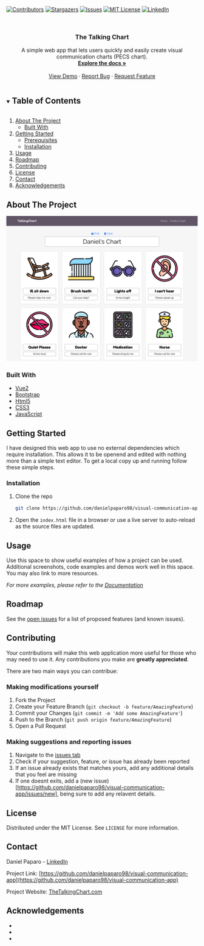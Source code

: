 <!--
*** Thanks for checking out the Best-README-Template. If you have a suggestion
*** that would make this better, please fork the repo and create a pull request
*** or simply open an issue with the tag "enhancement".
*** Thanks again! Now go create something AMAZING! :D
***
***
***
*** To avoid retyping too much info. Do a search and replace for the following:
*** danielpaparo98, visual-communication-app, twitter_handle, email, The Talking Chart,  A simple web app that lets users quickly and easily create visual communication charts (PECS chart). 
-->



<!-- PROJECT SHIELDS -->
<!--
*** I'm using markdown "reference style" links for readability.
*** Reference links are enclosed in brackets [ ] instead of parentheses ( ).
*** See the bottom of this document for the declaration of the reference variables
*** for contributors-url, forks-url, etc. This is an optional, concise syntax you may use.
*** https://www.markdownguide.org/basic-syntax/#reference-style-links
-->
[![Contributors][contributors-shield]][contributors-url]
[![Stargazers][stars-shield]][stars-url]
[![Issues][issues-shield]][issues-url]
[![MIT License][license-shield]][license-url]
[![LinkedIn][linkedin-shield]][linkedin-url]



<!-- PROJECT LOGO -->
<br />
<p align="center">

  <h3 align="center">The Talking Chart</h3>

  <p align="center">
     A simple web app that lets users quickly and easily create visual communication charts (PECS chart). 
    <br />
    <a href="https://github.com/danielpaparo98/visual-communication-app"><strong>Explore the docs »</strong></a>
    <br />
    <br />
    <a href="https://github.com/danielpaparo98/visual-communication-app">View Demo</a>
    ·
    <a href="https://github.com/danielpaparo98/visual-communication-app/issues/new/">Report Bug</a>
    ·
    <a href="https://github.com/danielpaparo98/visual-communication-app/issues/new/">Request Feature</a>
  </p>
</p>



<!-- TABLE OF CONTENTS -->
<details open="open">
  <summary><h2 style="display: inline-block">Table of Contents</h2></summary>
  <ol>
    <li>
      <a href="#about-the-project">About The Project</a>
      <ul>
        <li><a href="#built-with">Built With</a></li>
      </ul>
    </li>
    <li>
      <a href="#getting-started">Getting Started</a>
      <ul>
        <li><a href="#prerequisites">Prerequisites</a></li>
        <li><a href="#installation">Installation</a></li>
      </ul>
    </li>
    <li><a href="#usage">Usage</a></li>
    <li><a href="#roadmap">Roadmap</a></li>
    <li><a href="#contributing">Contributing</a></li>
    <li><a href="#license">License</a></li>
    <li><a href="#contact">Contact</a></li>
    <li><a href="#acknowledgements">Acknowledgements</a></li>
  </ol>
</details>



<!-- ABOUT THE PROJECT -->
## About The Project

![TheTalkingChart in action](./img/mockup.png)

### Built With

* [Vue2](https://vuejs.org/)
* [Bootstrap](https://getbootstrap.com/)
* [Html5](https://developer.mozilla.org/en-US/docs/Web/HTML)
* [CSS3](https://developer.mozilla.org/en-US/docs/Web/CSS)
* [JavaScript](https://developer.mozilla.org/en-US/docs/Web/JavaScript)

<!-- GETTING STARTED -->
## Getting Started

I have designed this web app to use no external dependencies which require installation. This allows it to be openend and edited with nothing more than a simple text editor. To get a local copy up and running follow these simple steps.

### Installation

1. Clone the repo
   ```sh
   git clone https://github.com/danielpaparo98/visual-communication-app.git
   ```
2. Open the `index.html` file in a browser or use a live server to auto-reload as the source files are updated.



<!-- USAGE EXAMPLES -->
## Usage

Use this space to show useful examples of how a project can be used. Additional screenshots, code examples and demos work well in this space. You may also link to more resources.

_For more examples, please refer to the [Documentation](https://example.com)_



<!-- ROADMAP -->
## Roadmap

See the [open issues](https://github.com/danielpaparo98/visual-communication-app/issues) for a list of proposed features (and known issues).



<!-- CONTRIBUTING -->
## Contributing

Your contributions will make this web application more useful for those who may need to use it. Any contributions you make are **greatly appreciated**.

There are two main ways you can contribue:

### Making modifications yourself

1. Fork the Project
2. Create your Feature Branch (`git checkout -b feature/AmazingFeature`)
3. Commit your Changes (`git commit -m 'Add some AmazingFeature'`)
4. Push to the Branch (`git push origin feature/AmazingFeature`)
5. Open a Pull Request

### Making suggestions and reporting issues

1. Navigate to the [issues tab](https://github.com/danielpaparo98/visual-communication-app/issues/)
2. Check if your suggestion, feature, or issue has already been reported
3. If an issue already exists that matches yours, add any additional details that you feel are missing
4. If one doesnt exits, add a (new issue)[https://github.com/danielpaparo98/visual-communication-app/issues/new], being sure to add any relavent details.

<!-- LICENSE -->
## License

Distributed under the MIT License. See `LICENSE` for more information.



<!-- CONTACT -->
## Contact

Daniel Paparo - [LinkedIn](https://www.linkedin.com/in/daniel-paparo/)

Project Link: [https://github.com/danielpaparo98/visual-communication-app](https://github.com/danielpaparo98/visual-communication-app)

Project Website: [TheTalkingChart.com](https://thetalkingchart.com)


<!-- ACKNOWLEDGEMENTS -->
## Acknowledgements

* []()
* []()
* []()





<!-- MARKDOWN LINKS & IMAGES -->
<!-- https://www.markdownguide.org/basic-syntax/#reference-style-links -->
[contributors-shield]: https://img.shields.io/github/contributors/danielpaparo98/visual-communication-app.svg?style=for-the-badge
[contributors-url]: https://github.com/danielpaparo98/visual-communication-app/graphs/contributors
[forks-shield]: https://img.shields.io/github/forks/danielpaparo98/visual-communication-app.svg?style=for-the-badge
[forks-url]: https://github.com/danielpaparo98/visual-communication-app/network/members
[stars-shield]: https://img.shields.io/github/stars/danielpaparo98/visual-communication-app.svg?style=for-the-badge
[stars-url]: https://github.com/danielpaparo98/visual-communication-app/stargazers
[issues-shield]: https://img.shields.io/github/issues/danielpaparo98/visual-communication-app.svg?style=for-the-badge
[issues-url]: https://github.com/danielpaparo98/visual-communication-app/issues
[license-shield]: https://img.shields.io/github/license/danielpaparo98/visual-communication-app.svg?style=for-the-badge
[license-url]: https://github.com/danielpaparo98/visual-communication-app/blob/master/LICENSE
[linkedin-shield]: https://img.shields.io/badge/-LinkedIn-black.svg?style=for-the-badge&logo=linkedin&colorB=555
[linkedin-url]: https://linkedin.com/in/daniel-paparo
